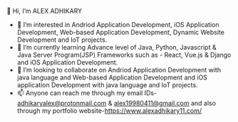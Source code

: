 👋 Hi, I’m ALEX ADHIKARY
- 👀 I’m interested in Andriod Application Development, iOS Application Development, Web-based Application Development, Dynamic Website Development and IoT projects.
- 🌱 I’m currently learning Advance level of Java, Python, Javascript & Java Server Program(JSP) Frameworks such as - React, Vue.js & Django 
      and iOS Application Development.
- 💞️ I’m looking to collaborate on Andriod Application Development with java language and Web-based Application Development and iOS application Development 
      with java language and IoT projects.
- 📫 Anyone can reach me through my email IDs- adhikaryalex@protonmail.com & alex19980411@gmail.com and also through my portfolio website-https://www.alexadhikary11.com/

<!---
adhikaryalex11/adhikaryalex11 is a ✨ special ✨ repository because its `README.md` (this file) appears on your GitHub profile.
You can click the Preview link to take a look at your changes.
--->
